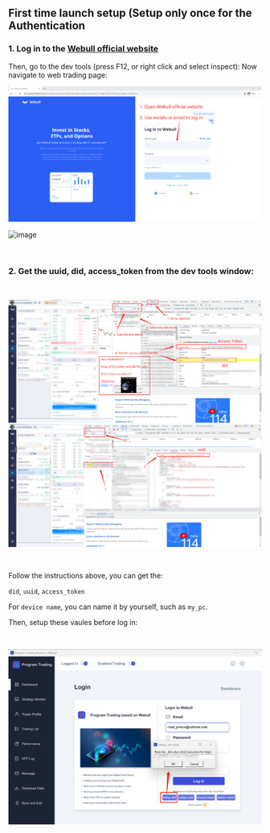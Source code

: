 ## First time launch setup (Setup only once for the Authentication

### 1. Log in to the [Webull official website](https://www.webull.com/)
Then, go to the dev tools (press F12, or right click and select inspect):
Now navigate to web trading page:
<br>

![5704e8798a0e1bcffb39208c781765e](docs_img/log_in_setup_1.png)

![image](https://github.com/LukeWang01/Program-Trading-Based-on-Webull/assets/31261577/a76b8b56-f762-4bd5-8431-d7d12ed10848)

<br>

### 2. Get the uuid, did, access_token from the dev tools window:

<br>

![723eb40b8c97b6c6fae9eb646f6ca38](docs_img/log_in_setup_3.png)
![68430ad2ad880cdfcac3e8e4165928c](docs_img/log_in_setup_4.png)

<br>

Follow the instructions above, you can get the:

`did`, `uuid`, `access_token`

For `device name`, you can name it by yourself, such as `my_pc`.

Then, setup these vaules before log in:

<br>

![caafc318aa48e9575021a848854c216](docs_img/log_in_setup_5.png)

<br>
